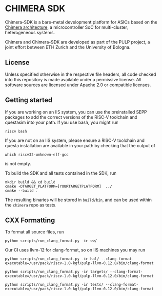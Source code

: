 # CHIMERA SDK

Chimera-SDK is a bare-metal development platform for ASICs based on the [Chimera architecture](https://github.com/pulp-platform/chimera), a microcontroller SoC for multi-cluster, heterogeneous systems.

Chimera and Chimera-SDK are developed as part of the PULP project, a joint effort between ETH Zurich and the University of Bologna.

## License

Unless specified otherwise in the respective file headers, all code checked into this repository is made available under a permissive license. All software sources are licensed under Apache 2.0 or compatible licenses.

## Getting started

If you are working on an IIS system, you can use the preinstalled SEPP packages to add the correct versions of the RISC-V toolchain and questasim into your path. If you use bash, you might run
```
riscv bash
```

If you are not on an IIS system, please ensure a RISC-V toolchain and questa installation are available in your path by checking that the output of
```
which riscv32-unknown-elf-gcc
```
is not empty.

To build the SDK and all tests contained in the SDK, run

```
mkdir build && cd build
cmake -DTARGET_PLATFORM=[YOURTARGETPLATFORM]  ../
cmake --build .
```

The resulting binaries will be stored in `build/bin`, and can be used within the `chimera` repo as tests.

## CXX Formatting

To format all source files, run
```
python scripts/run_clang_format.py -ir sw/
```

Our CI uses llvm-12 for clang-format, so on IIS machines you may run
```
python scripts/run_clang_format.py -ir hal/ --clang-format-executable=/usr/pack/riscv-1.0-kgf/pulp-llvm-0.12.0/bin/clang-format

python scripts/run_clang_format.py -ir targets/ --clang-format-executable=/usr/pack/riscv-1.0-kgf/pulp-llvm-0.12.0/bin/clang-format

python scripts/run_clang_format.py -ir tests/ --clang-format-executable=/usr/pack/riscv-1.0-kgf/pulp-llvm-0.12.0/bin/clang-format

```
